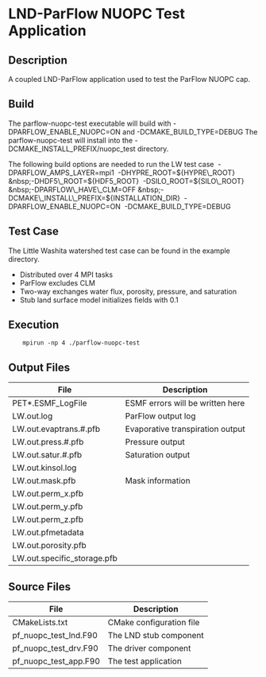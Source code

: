 # LND-ParFlow NUOPC Test Application

## Description
A coupled LND-ParFlow application used to test the ParFlow NUOPC cap.

## Build
The parflow-nuopc-test executable will build with
-DPARFLOW\_ENABLE\_NUOPC=ON and -DCMAKE\_BUILD\_TYPE=DEBUG
The parflow-nuopc-test will install into the
-DCMAKE\_INSTALL\_PREFIX/nuopc\_test directory.

The following build options are needed to run the LW test case
&nbsp;-DPARFLOW\_AMPS\_LAYER=mpi1
&nbsp;-DHYPRE\_ROOT=${HYPRE\_ROOT}
&nbsp;-DHDF5\_ROOT=${HDF5\_ROOT}
&nbsp;-DSILO\_ROOT=${SILO\_ROOT}
&nbsp;-DPARFLOW\_HAVE\_CLM=OFF
&nbsp;-DCMAKE\_INSTALL\_PREFIX=${INSTALLATION\_DIR}
&nbsp;-DPARFLOW\_ENABLE\_NUOPC=ON
&nbsp;-DCMAKE\_BUILD\_TYPE=DEBUG

## Test Case
The Little Washita watershed test case can be found in the example directory.
* Distributed over 4 MPI tasks
* ParFlow excludes CLM
* Two-way exchanges water flux, porosity, pressure, and saturation
* Stub land surface model initializes fields with 0.1

## Execution
```
    mpirun -np 4 ./parflow-nuopc-test
```

## Output Files
| File                         | Description                      |
| ---------------------------- | -------------------------------- |
| PET\*.ESMF\_LogFile          | ESMF errors will be written here |
| LW.out.log                   | ParFlow output log               |
| LW.out.evaptrans.#.pfb       | Evaporative transpiration output |
| LW.out.press.#.pfb           | Pressure output                  |
| LW.out.satur.#.pfb           | Saturation output                |
| LW.out.kinsol.log            |                                  |
| LW.out.mask.pfb              | Mask information                 |
| LW.out.perm\_x.pfb           |                                  |
| LW.out.perm\_y.pfb           |                                  |
| LW.out.perm\_z.pfb           |                                  |
| LW.out.pfmetadata            |                                  |
| LW.out.porosity.pfb          |                                  |
| LW.out.specific\_storage.pfb |                                  |

## Source Files
| File                     | Description                 |
| ------------------------ | --------------------------- |
| CMakeLists.txt           | CMake configuration file    |
| pf\_nuopc\_test\_lnd.F90 | The LND stub component      |
| pf\_nuopc\_test\_drv.F90 | The driver component        |
| pf\_nuopc\_test\_app.F90 | The test application        |

